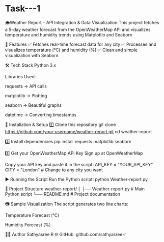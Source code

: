 # Task---1
🌦Weather Report – API Integration & Data Visualization
This project fetches a 5-day weather forecast from the OpenWeatherMap API and visualizes temperature and humidity trends using Matplotlib and Seaborn.

📌 Features
✅ Fetches real-time forecast data for any city
✅ Processes and visualizes temperature (°C) and humidity (%)
✅ Clean and simple visualization with Seaborn

🛠️ Tech Stack
Python 3.x

Libraries Used:

requests → API calls

matplotlib → Plotting

seaborn → Beautiful graphs

datetime → Converting timestamps

🚀 Installation & Setup
1️⃣ Clone this repository
git clone https://github.com/your-username/weather-report.git
cd weather-report

2️⃣ Install dependencies
pip install requests matplotlib seaborn

3️⃣ Get your OpenWeatherMap API Key
Sign up at OpenWeatherMap

Copy your API key and paste it in the script:
API_KEY = "YOUR_API_KEY"
CITY = "London"  # Change to any city you want

▶️ Running the Script
Run the Python script:
python Weather-report.py

📂 Project Structure
weather-report/
│
├── Weather-report.py   # Main Python script
└── README.md           # Project documentation


📷 Sample Visualization
The script generates two line charts:

Temperature Forecast (°C)

Humidity Forecast (%)

👨‍💻 Author
Sathyasree R 
🌐 GitHub: github.com/sathyasree-r
